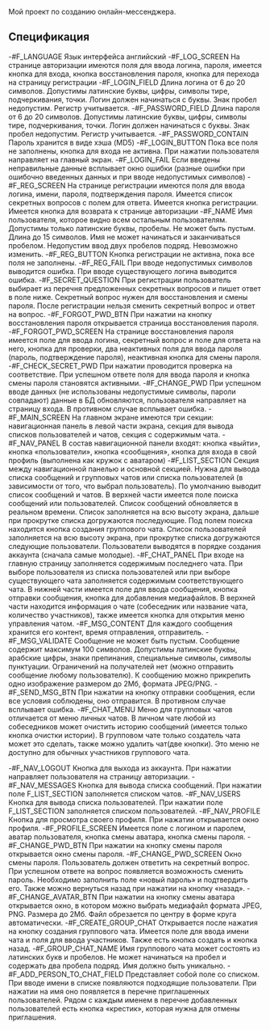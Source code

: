 Мой проект по созданию онлайн-мессенджера.

## Спецификация

-#F_LANGUAGE
Язык интерфейса английский
-#F_LOG_SCREEN
На странице авторизации имеются поля для ввода логина, пароля, имеется кнопка для входа, кнопка восстановления пароля, кнопка для перехода на страницу регистрации
-#F_LOGIN_FIELD
Длина логина от 6 до 20 символов. Допустимы латинские буквы, цифры, символы тире, подчеркивания, точки. Логин должен начинаться с буквы. Знак пробел недопустим. Регистр учитывается.
-#F_PASSWORD_FIELD
Длина пароля от 6 до 20 символов. Допустимы латинские буквы, цифры, символы тире, подчеркивания, точки. Логин должен начинаться с буквы. Знак пробел недопустим. Регистр учитывается.
-#F_PASSWORD_CONTAIN
Пароль хранится в виде хэша (MD5)
-#F_LOGIN_BUTTON
Пока все поля не заполнены, кнопка для входа не активна.
При нажатии пользователя направляет на главный экран.
-#F_LOGIN_FAIL
Если введены неправильные данные всплывает окно ошибки (разные ошибки при ошибочно введенных данных и при вводе недопустимых символов)
-#F_REG_SCREEN
На странице регистрации имеются поля для ввода логина, имени, пароля, подтверждения пароля. 
Имеется список секретных вопросов с полем для ответа.
Имеется кнопка регистрации.
Имеется кнопка для возврата к странице авторизации
-#F_NAME
Имя пользователя, которое видно всем остальным пользователям. Допустимы только латинские буквы, пробелы. Не может быть пустым. Длина до 15 символов. Имя не может начинаться и заканчиваться пробелом. Недопустим ввод двух пробелов подряд. Невозможно изменить.
-#F_REG_BUTTON
Кнопка регистрации не активна, пока все поля не заполнены. 
-#F_REG_FAIL
При вводе недопустимых символов выводится ошибка.
При вводе существующего логина выводится ошибка.
-#F_SECRET_QUESTION
При регистрации пользователь выбирает из перечня предложенных секретных вопросов и пишет ответ в поле ниже. Секретный вопрос нужен для восстановления и смены пароля. После регистрации нельзя сменить секретный вопрос и ответ на вопрос.
-#F_FORGOT_PWD_BTN
При нажатии на кнопку восстановления пароля открывается страница восстановления пароля.
-#F_FORGOT_PWD_SCREEN
На странице восстановления пароля имеется поле для ввода логина, секретный вопрос и поле для ответа на него, кнопка для проверки, два неактивных поля для ввода пароля (пароль, подтверждение пароля), неактивная кнопка для смены пароля.
-#F_CHECK_SECRET_PWD
При нажатии проводится проверка на соответствие. При успешном ответе поля для ввода пароля и кнопка смены пароля становятся активными.
-#F_CHANGE_PWD
При успешном вводе данных (не использованы недопустимые символы, пароли совпадают) данные в БД обновляются, пользователя направляет на страницу входа. В противном случае всплывает ошибка.
-#F_MAIN_SCREEN
На главном экране имеются три секции: навигационная панель в левой части экрана, секция для вывода списков пользователей и чатов, секция с содержимым чата.
-#F_NAV_PANEL
В состав навигационной панели входят: кнопка «выйти», кнопка «пользователи», кнопка «сообщения», кнопка для входа в свой профиль (выполнена как кружок с аватаром)
-#F_LIST_SECTION
Секция между навигационной панелью и основной секцией. Нужна для вывода списка сообщений и групповых чатов или списка пользователей (в зависимости от того, что выбрал пользователь). По умолчанию выводит список сообщений и чатов. В верхней части имеется поле поиска сообщений или пользователей. Список сообщений обновляется в реальном времени. Список заполняется на всю высоту экрана, дальше при прокрутке списка догружаются последующие.
Под полем поиска находится кнопка создания группового чата.
Список пользователей заполняется на всю высоту экрана, при прокрутке списка догружаются следующие пользователи. Пользователи выводятся в порядке создания аккаунта (сначала самые молодые).
-#F_CHAT_PANEL
При входе на главную страницу заполняется содержимым последнего чата. При выборе пользователя из списка пользователей или при выборе существующего чата заполняется содержимым соответствующего чата.
В нижней части имеется поле для ввода сообщения, кнопка отправки сообщения, кнопка для добавления медиафайлов.
В верхней части находится информация о чате (собеседник или название чата, количество участников), также имеется кнопка для открытия меню управления чатом.
-#F_MSG_CONTENT
Для каждого сообщения хранится его контент, время отправления, отправитель.
-#F_MSG_VALIDATE
Сообщение не может быть пустым. Сообщение содержит максимум 100 символов. Допустимы латинские буквы, арабские цифры, знаки препинания, специальные символы, символы пунктуации. Ограничений на получателей нет (можно отправить сообщение любому пользователю). К сообщению можно прикрепить одно изображение размером до 2Мб, формата JPEG/PNG. 
-#F_SEND_MSG_BTN
При нажатии на кнопку отправки сообщения, если все условия соблюдены, оно отправится. В противном случае всплывает ошибка.
-#F_CHAT_MENU
Меню для групповых чатов отличается от меню личных чатов. В личном чате любой из собеседников может очистить историю сообщений (имеется только кнопка очистки истории). В групповом чате только создатель чата может это сделать, также можно удалить чат(две кнопки). Это меню не доступно для обычных участников группового чата.

-#F_NAV_LOGOUT
Кнопка для выхода из аккаунта. При нажатии направляет пользователя на страницу авторизации.
-#F_NAV_MESSAGES
Кнопка для вывода списка сообщений. При нажатии поле F_LIST_SECTION заполняется списком чатов.
-#F_NAV_USERS
Кнопка для вывода списка пользователей. При нажатии поле F_LIST_SECTION заполняется списком пользователей.
-#F_NAV_PROFILE
Кнопка для просмотра своего профиля. При нажатии открывается окно профиля.
-#F_PROFILE_SCREEN
Имеется поле с логином и паролем, аватар пользователя, кнопка смены аватара, кнопка смены пароля.
-#F_CHANGE_PWD_BTN
При нажатии на кнопку смены пароля открывается окно смены пароля.
-#F_CHANGE_PWD_SCREEN
Окно смены пароля. Пользователь должен ответить на секретный вопрос. При успешном ответе на вопрос появляется возможность сменить пароль. Необходимо заполнить поле «новый пароль» и подтвердить его. Также можно вернуться назад при нажатии на кнопку «назад».
-#F_CHANGE_AVATAR_BTN
При нажатии на кнопку смены аватара открывается окно, в котором можно выбрать медиафайл формата JPEG, PNG. Размера до 2Мб. Файл обрезается по центру в форме круга автоматически. 
-#F_CREATE_GROUP_CHAT
Открывается после нажатия на кнопку создания группового чата. Имеется поле для ввода имени чата и поля для ввода участников. Также есть кнопка создать и кнопка назад.
-#F_GROUP_CHAT_NAME
Имя группового чата может состоять из латинских букв и пробелов. Не может начинаться на пробел и содержать два пробела подряд. Имя должно быть уникально.
-#F_ADD_PERSON_TO_CHAT_FIELD
Представляет собой поле со списком. При вводе имени в списке появляются подходящие пользователи. При нажатии на имя оно появляется в перечне приглашенных пользователей. Рядом с каждым именем в перечне добавленных пользователей есть кнопка «крестик», которая нужна для отмены приглашения.
